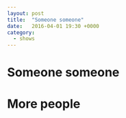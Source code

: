 ```yaml
---
layout: post
title:  "Someone someone"
date:   2016-04-01 19:30 +0000
category:
  - shows
---
```


# Someone someone

# More people
